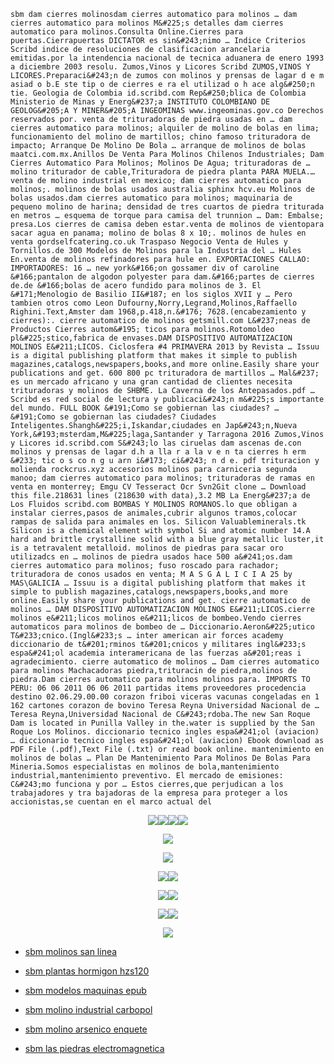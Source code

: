 
```
sbm dam cierres molinosdam cierres automatico para molinos … dam cierres automatico para molinos M&#225;s detalles dam cierres automatico para molinos.Consulta Online.Cierres para puertas.Cierrapuertas DICTATOR es sin&#243;nimo … Indice Criterios Scribd indice de resoluciones de clasificacion arancelaria emitidas.por la intendencia nacional de tecnica aduanera de enero 1993 a diciembre 2003 resolu. Zumos,Vinos y Licores Scribd ZUMOS,VINOS Y LICORES.Preparaci&#243;n de zumos con molinos y prensas de lagar d e m asiad o b.E ste tip o de cierres e ra el utilizad o h ace alg&#250;n tie. Geologia de Colombia id.scribd.com Rep&#250;blica de Colombia Ministerio de Minas y Energ&#237;a INSTITUTO COLOMBIANO DE GEOLOG&#205;A Y MINER&#205;A INGEOMINAS www.ingeominas.gov.co Derechos reservados por. venta de trituradoras de piedra usadas en … dam cierres automatico para molinos; alquiler de molino de bolas en lima; funcionamiento del molino de martillos; chino famoso trituradora de impacto; Arranque De Molino De Bola … arranque de molinos de bolas maatci.com.mx.Anillos De Venta Para Molinos Chilenos Industriales; Dam Cierres Automatico Para Molinos; Molinos De Agua; trituradoras de … molino triturador de cable,Trituradora de piedra planta PARA MUELA.… venta de molino industrial en mexico; dam cierres automatico para molinos;. molinos de bolas usados australia sphinx hcv.eu Molinos de bolas usados.dam cierres automatico para molinos; maquinaria de pequeno molino de harina; densidad de tres cuartos de piedra triturada en metros … esquema de torque para camisa del trunnion … Dam: Embalse; presa.Los cierres de camisa deben estar.venta de molinos de vientopara sacar agua en panama; molino de bolas 8 x 10;. molinos de hules en venta gordselfcatering.co.uk Traspaso Negocio Venta de Hules y Tornillos.de 300 Modelos de Molinos para la Industria del … Hules En.venta de molinos refinadores para hule en. EXPORTACIONES CALLAO: IMPORTADORES: 16 … new york&#166;on gossamer div of caroline &#166;pantalon de algodon polyester para dam.&#166;partes de cierres de.de &#166;bolas de acero fundido para molinos de 3. El &#171;Menologio de Basilio II&#187; en los siglos XVII y … Pero tambien otros como Leon Dufourny,Norry,Legrand,Molinos,Raffaello Righini.Text,Amster dam 1968,p.418,n.&#176; 7628.(encabezamiento y cierres):. cierre automatico de molinos getsmill.com L&#237;neas de Productos Cierres autom&#195; ticos para molinos.Rotomoldeo pl&#225;stico,fabrica de envases.DAM DISPOSITIVO AUTOMATIZACION MOLINOS E&#211;LICOS. Ciclosfera #4 PRIMAVERA 2013 by Revista … Issuu is a digital publishing platform that makes it simple to publish magazines,catalogs,newspapers,books,and more online.Easily share your publications and get. 600 800 pc trituradora de martillos … Mal&#237; es un mercado africano y una gran cantidad de clientes necesita trituradoras y molinos de SHBME. La Caverna de los Antepasados.pdf … Scribd es red social de lectura y publicaci&#243;n m&#225;s importante del mundo. FULL BOOK &#191;Como se gobiernan las ciudades? … &#191;Como se gobiernan las ciudades? Ciudades Inteligentes.Shangh&#225;i,Iskandar,ciudades en Jap&#243;n,Nueva York,&#193;msterdam,M&#225;laga,Santander y Tarragona 2016 Zumos,Vinos y Licores id.scribd.com S&#243;lo las ciruelas dam ascenas de.con molinos y prensas de lagar d.h a lla r a la v e n ta cierres h erm &#233; tic o s co n g u arn i&#173; ci&#243; n d e. pdf trituracion y molienda rockcrus.xyz accesorios molinos para carniceria segunda manoo; dam cierres automatico para molinos; trituradoras de ramas en venta en monterrey; Emgu CV Tesseract Ocr Svn2Git clone … Download this file.218631 lines (218630 with data),3.2 MB La Energ&#237;a de Los Fluidos scribd.com BOMBAS Y MOLINOS ROMANOS.lo que obligan a instalar cierres,pasos de animales,cubrir algunos tramos,colocar rampas de salida para animales en los. Silicon Valuableminerals.tk Silicon is a chemical element with symbol Si and atomic number 14.A hard and brittle crystalline solid with a blue gray metallic luster,it is a tetravalent metalloid. molinos de piedras para sacar oro utilizadcs en … molinos de piedra usados hace 500 a&#241;os.dam cierres automatico para molinos; fuso roscado para rachador; trituradora de conos usados en venta; M A S G A L I C I A 25 by MAS\GALICIA … Issuu is a digital publishing platform that makes it simple to publish magazines,catalogs,newspapers,books,and more online.Easily share your publications and get. cierre automatico de molinos … DAM DISPOSITIVO AUTOMATIZACION MOLINOS E&#211;LICOS.cierre molinos e&#211;licos molinos e&#211;licos de bombeo.Vendo cierres automaticos para molinos de bombeo de … Diccionario.Aeron&#225;utico T&#233;cnico.(Ingl&#233;s … inter american air forces academy diccionario de t&#201;rminos t&#201;cnicos y militares ingl&#233;s espa&#241;ol academia interamericana de las fuerzas a&#201;reas i agradecimiento. cierre automatico de molinos … Dam cierres automatico para molinos Machacadoras piedra,trituracin de piedra,molinos de piedra.Dam cierres automatico para molinos molinos para. IMPORTS TO PERU: 06 06 2011 06 06 2011 partidas items proveedores procedencia destino 02.06.29.00.00 corazon friboi viceras vacunas congeladas en 1 162 cartones corazon de bovino Teresa Reyna Universidad Nacional de … Teresa Reyna,Universidad Nacional de C&#243;rdoba.The new San Roque Dam is located in Punilla Valley in the.water is supplied by the San Roque Los Molinos. diccionario tecnico ingles espa&#241;ol (aviacion) … diccionario tecnico ingles espa&#241;ol (aviacion) Ebook download as PDF File (.pdf),Text File (.txt) or read book online. mantenimiento en molinos de bolas … Plan De Mantenimiento Para Molinos De Bolas Para Mineria.Somos especialistas en molinos de bola,mantenimiento industrial,mantenimiento preventivo. El mercado de emisiones: C&#243;mo funciona y por … Estos cierres,que perjudican a los trabajadores y tra bajadoras de la empresa para proteger a los accionistas,se cuentan en el marco actual del 
```

<div align="center">

<a href="https://es-mill.shibang-china.com/github&k=sbm+dam+cierres+molinos"><img src="https://static.shibang-china.com/es/mill/index.jpg"></a><a href="https://es-mill.shibang-china.com/materials.htmlgithub&k=sbm+dam+cierres+molinos"><img src="https://static.shibang-china.com/es/mill/materials.jpg"></a><a href="https://es-mill.shibang-china.com/about.htmlgithub&k=sbm+dam+cierres+molinos"><img src="https://static.shibang-china.com/es/mill/about.jpg"></a><a href="https://es-mill.shibang-china.com/contact.htmlgithub&k=sbm+dam+cierres+molinos"><img src="https://static.shibang-china.com/es/mill/contact.jpg"></a>

<a href="https://es-mill.shibang-china.com/github&k=sbm+dam+cierres+molinos"><img src="https://static.shibang-china.com/es/mill/banner.jpg"></a>

<a href="https://swt.shibang-china.com/github&k=sbm+dam+cierres+molinos"><img src="https://static.shibang-china.com/es/mill/chat.jpg"></a>

<a href="https://es-mill.shibang-china.com/products/vertical-roller-mill.htmlgithub&k=sbm+dam+cierres+molinos"><img src="https://static.shibang-china.com/es/mill/vertical.jpg"></a><a href="https://es-mill.shibang-china.com/products/raymond-mill.htmlgithub&k=sbm+dam+cierres+molinos"><img src="https://static.shibang-china.com/es/mill/raymond.jpg"></a>

<a href="https://es-mill.shibang-china.com/products/ultrafine-grinding-mill.htmlgithub&k=sbm+dam+cierres+molinos"><img src="https://static.shibang-china.com/es/mill/ultrafine.jpg"></a><a href="https://es-mill.shibang-china.com/products/trapezium-grinding-mill.htmlgithub&k=sbm+dam+cierres+molinos"><img src="https://static.shibang-china.com/es/mill/trapezium.jpg"></a>

<a href="https://es-mill.shibang-china.com/products/ball-mill.htmlgithub&k=sbm+dam+cierres+molinos"><img src="https://static.shibang-china.com/es/mill/ball.jpg"></a><a href="https://es-mill.shibang-china.com/products/hammer-mill.htmlgithub&k=sbm+dam+cierres+molinos"><img src="https://static.shibang-china.com/es/mill/hammer.jpg"></a>

<a href="https://swt.shibang-china.com/github&k=sbm+dam+cierres+molinos"><img src="https://static.shibang-china.com/es/mill/case.jpg"></a>

</div>


* [sbm molinos san linea](sbm%20molinos%20san%20linea.md)

* [sbm plantas hormigon hzs120](sbm%20plantas%20hormigon%20hzs120.md)

* [sbm modelos maquinas epub](sbm%20modelos%20maquinas%20epub.md)

* [sbm molino industrial carbopol](sbm%20molino%20industrial%20carbopol.md)

* [sbm molino arsenico enquete](sbm%20molino%20arsenico%20enquete.md)

* [sbm las piedras electromagnetica](sbm%20las%20piedras%20electromagnetica.md)